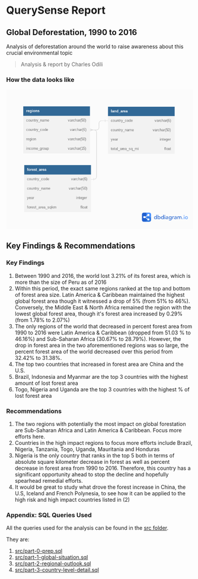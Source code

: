 # QuerySense Report
## Global Deforestation, 1990 to 2016

Analysis of deforestation around the world to raise awareness about this crucial environmental topic

> Analysis & report by Charles Odili

### How the data looks like
![ER disgram](query-sense-report-erd.png)

## Key Findings & Recommendations

### Key Findings

1.  Between 1990 and 2016, the world lost 3.21% of its forest area, which is more than the size of Peru as of 2016
2.  Within this period, the exact same regions ranked at the top and bottom of forest area size. Latin America & Caribbean maintained the highest global forest area though it witnessed a drop of 5% (from 51% to 46%). Conversely, the Middle East & North Africa remained the region with the lowest global forest area, though it's forest area increased by 0.29% (from 1.78% to 2.07%)
3.  The only regions of the world that decreased in percent forest area from 1990 to 2016 were Latin America & Caribbean (dropped from 51.03 % to 46.16%) and Sub-Saharan Africa (30.67% to 28.79%). However, the drop in forest area in the two aforementioned regions was so large, the percent forest area of the world decreased over this period from 32.42% to 31.38%.
4.  The top two countries that increased in forest area are China and the U.S.
5.  Brazil, Indonesia and Myanmar are the top 3 countries with the highest amount of lost forest area
6.  Togo, Nigeria and Uganda are the top 3 countries with the highest % of lost forest area


### Recommendations

1.  The two regions with potentially the most impact on global forestation are Sub-Saharan Africa and Latin America & Caribbean. Focus more efforts here.
2.  Countries in the high impact regions to focus more efforts include Brazil, Nigeria, Tanzania, Togo, Uganda, Mauritania and Honduras
3.  Nigeria is the only country that ranks in the top 5 both in terms of absolute square kilometer decrease in forest as well as percent decrease in forest area from 1990 to 2016. Therefore, this country has a significant opportunity ahead to stop the decline and hopefully spearhead remedial efforts.
4.  It would be great to study what drove the forest increase in China, the U.S, Iceland and French Polynesia, to see how it can be applied to the high risk and high impact countries listed in (2)


### Appendix: SQL Queries Used
All the queries used for the analysis can be found in the [src folder](/src). 

They are:

1.  [src/part-0-prep.sql](src/part-0-prep.sql)
2.  [src/part-1-global-situation.sql](src/part-1-global-situation.sql)
3.  [src/part-2-regional-outlook.sql](src/part-2-regional-outlook.sql)
4.  [src/part-3-country-level-detail.sql](src/part-3-country-level-detail.sql)


